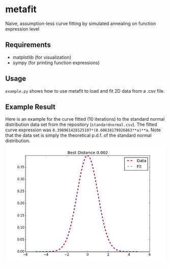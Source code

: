 # metafit
Naive, assumption-less curve fitting by simulated annealing on function expression level

## Requirements
* matplotlib (for visualization)
* sympy (for printing function expressions)

## Usage
`example.py` shows how to use metafit to load and fit 2D data from a .csv file.

## Example Result
Here is an example for the curve fitted (10 iterations) to the standard normal distribution data set from the repository (`standardnormal.csv`). The fitted curve expression was `0.398961428125197*(0.60638179926863**a)**a`. Note that the data set is simply the theoretical p.d.f. of the standard normal distribution.
![Plot](standardnormal_example_fit.png?raw=true)

